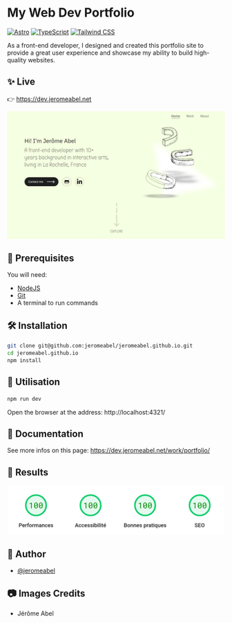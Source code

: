 # My Web Dev Portfolio

[![Astro](https://img.shields.io/badge/Astro-5.3-BC52EE)](https://astro.build/)
[![TypeScript](https://img.shields.io/badge/TypeScript-5.8-3178C6)](https://www.typescriptlang.org/)
[![Tailwind CSS](https://img.shields.io/badge/Tailwind_CSS-4.0-38BDF8)](https://tailwindcss.com/)

As a front-end developer, I designed and created this portfolio site to provide a great user experience and showcase my ability to build high-quality websites.

## ✨ Live

👉 https://dev.jeromeabel.net

![Screenshot of the Website dev.jeromeabel.net](./screen.png)

## 🚨 Prerequisites

You will need:

- [NodeJS](https://nodejs.org/)
- [Git](https://git-scm.com/)
- A terminal to run commands

## 🛠️ Installation

```sh
git clone git@github.com:jeromeabel/jeromeabel.github.io.git
cd jeromeabel.github.io
npm install
```

## 🚀 Utilisation

```sh
npm run dev
```

Open the browser at the address: http://localhost:4321/

## 📝 Documentation

See more infos on this page: https://dev.jeromeabel.net/work/portfolio/

## 🎉 Results

![Screenshot of Pagespeed scores](./report.png)

## 👤 Author

- [@jeromeabel](https://github.com/jeromeabel)

## 📷 Images Credits

- Jérôme Abel
